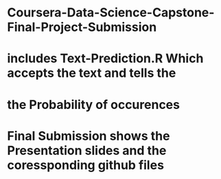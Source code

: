 # Coursera-Data-Science-Capstone-Final-Project-Submission
# includes Text-Prediction.R Which accepts the text and tells the 
# the Probability of occurences
# Final Submission shows the Presentation slides and the coressponding github files
